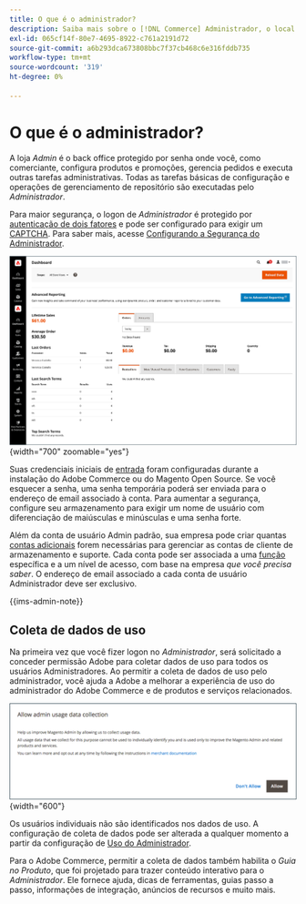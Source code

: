```yaml
---
title: O que é o administrador?
description: Saiba mais sobre o [!DNL Commerce] Administrador, o local onde os comerciantes configuram produtos e promoções, gerenciam pedidos e executam outras tarefas administrativas.
exl-id: 065cf14f-80e7-4695-8922-c761a2191d72
source-git-commit: a6b293dca673808bbc7f37cb468c6e316fddb735
workflow-type: tm+mt
source-wordcount: '319'
ht-degree: 0%

---
```



# O que é o administrador?

A loja _Admin_ é o back office protegido por senha onde você, como comerciante, configura produtos e promoções, gerencia pedidos e executa outras tarefas administrativas. Todas as tarefas básicas de configuração e operações de gerenciamento de repositório são executadas pelo _Administrador_.

Para maior segurança, o logon de _Administrador_ é protegido por [autenticação de dois fatores](../systems/security-two-factor-authentication.md) e pode ser configurado para exigir um [CAPTCHA](../systems/security-captcha.md). Para saber mais, acesse [Configurando a Segurança do Administrador](../systems/security-admin.md).

![Barra lateral e painel do administrador](./assets/admin-dashboard.png){width="700" zoomable="yes"}

Suas credenciais iniciais de [entrada](admin-signin.md) foram configuradas durante a instalação do Adobe Commerce ou do Magento Open Source. Se você esquecer a senha, uma senha temporária poderá ser enviada para o endereço de email associado à conta. Para aumentar a segurança, configure seu armazenamento para exigir um nome de usuário com diferenciação de maiúsculas e minúsculas e uma senha forte.

Além da conta de usuário Admin padrão, sua empresa pode criar quantas [contas adicionais](../systems/permissions-users-all.md) forem necessárias para gerenciar as contas de cliente de armazenamento e suporte. Cada conta pode ser associada a uma [função](../systems/permissions-user-roles.md) específica e a um nível de acesso, com base na empresa _que você precisa saber_. O endereço de email associado a cada conta de usuário Administrador deve ser exclusivo.

{{ims-admin-note}}

## Coleta de dados de uso

Na primeira vez que você fizer logon no _Administrador_, será solicitado a conceder permissão Adobe para coletar dados de uso para todos os usuários Administradores. Ao permitir a coleta de dados de uso pelo administrador, você ajuda a Adobe a melhorar a experiência de uso do administrador do Adobe Commerce e de produtos e serviços relacionados.

![Permitir coleta de dados de uso administrativo](./assets/admin-usage-data.png){width="600"}

Os usuários individuais não são identificados nos dados de uso. A configuração de coleta de dados pode ser alterada a qualquer momento a partir da configuração de [Uso do Administrador](../configuration-reference/advanced/admin.md#admin-usage).

Para o Adobe Commerce, permitir a coleta de dados também habilita o _Guia no Produto_, que foi projetado para trazer conteúdo interativo para o _Administrador_. Ele fornece ajuda, dicas de ferramentas, guias passo a passo, informações de integração, anúncios de recursos e muito mais.
